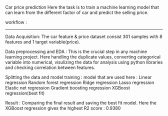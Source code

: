 Car price prediction
Here the task is to train a machine learning model that can learn from the different factor of car and predict the selling price.

workflow :
_______________________________________________________________________________________________________________________________________________________________________________________________________________________

Data Acquisition: The car feature & price dataset consist 301 samples with 8 features and 1 target variable(price).

Data preprocessing and EDA : This is the crucial step in any machine learning project. Here handling the duplicate values, converting categorical variable into numerical, visulizing the data for analysis using python libraries and checking correlation between features.

Splitting the data and model training : model that are used here :
Linear regression
Random forest regression
Ridge regression
Lasso regression
Elastic net regression
Gradient boosting regression
XGBoost regression(best fit)

Result : Comparing the final result and saving the best fit model. Here the XGBoost regression gives the highest R2 score : 0.9380
